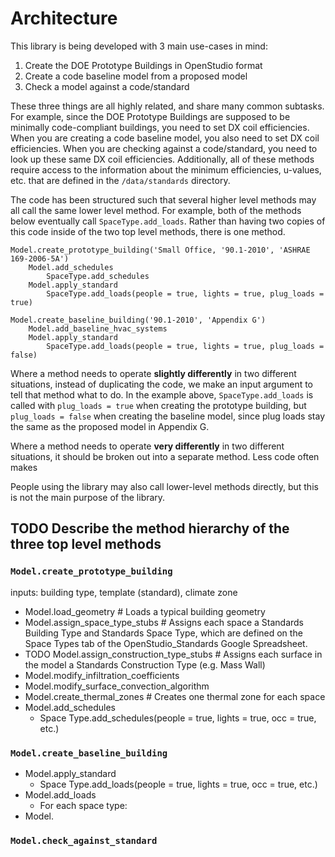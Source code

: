 # Architecture

This library is being developed with 3 main use-cases in mind:

1. Create the DOE Prototype Buildings in OpenStudio format
2. Create a code baseline model from a proposed model
3. Check a model against a code/standard

These three things are all highly related, and share many common subtasks.  For example, since the DOE Prototype Buildings are supposed to be minimally code-compliant buildings, you need to set DX coil efficiencies.  When you are creating a code baseline model, you also need to set DX coil efficiencies.  When you are checking against a code/standard, you need to look up these same DX coil efficiencies. Additionally, all of these methods require access to the information about  the minimum efficiencies, u-values, etc. that are defined in the `/data/standards` directory.

The code has been structured such that several higher level methods may all call the same lower level method. For example, both of the methods below eventually call `SpaceType.add_loads`.  Rather than having two copies of this code inside of the two top level methods, there is one method.

	Model.create_prototype_building('Small Office, '90.1-2010', 'ASHRAE 169-2006-5A')
		Model.add_schedules
			SpaceType.add_schedules
		Model.apply_standard
			SpaceType.add_loads(people = true, lights = true, plug_loads = true)
	
	Model.create_baseline_building('90.1-2010', 'Appendix G')
		Model.add_baseline_hvac_systems
		Model.apply_standard
			SpaceType.add_loads(people = true, lights = true, plug_loads = false)

Where a method needs to operate **slightly differently** in two different situations, instead of duplicating the code, we make an input argument to tell that method what to do.  In the example above, `SpaceType.add_loads` is called with `plug_loads = true` when creating the prototype building, but `plug_loads = false` when creating the baseline model, since plug loads stay the same as the proposed model in Appendix G.

Where a method needs to operate **very differently** in two different situations, it should be broken out into a separate method. Less code often makes 

People using the library may also call lower-level methods directly, but this is not the main purpose of the library.

## TODO Describe the method hierarchy of the three top level methods


### `Model.create_prototype_building`
inputs: building type, template (standard), climate zone
  
- Model.load_geometry # Loads a typical building geometry
- Model.assign_space_type_stubs # Assigns each space a Standards Building Type and Standards Space Type, which are defined on the Space Types tab of the OpenStudio_Standards Google Spreadsheet.
- TODO Model.assign_construction_type_stubs # Assigns each surface in the model a Standards Construction Type (e.g. Mass Wall)
- Model.modify_infiltration_coefficients
- Model.modify_surface_convection_algorithm
- Model.create_thermal_zones # Creates one thermal zone for each space
- Model.add_schedules
	- Space Type.add_schedules(people = true, lights = true, occ = true, etc.)

### `Model.create_baseline_building`

- Model.apply_standard
	- Space Type.add_loads(people = true, lights = true, occ = true, etc.)
- Model.add_loads
	- For each space type:
- Model.

### `Model.check_against_standard`

